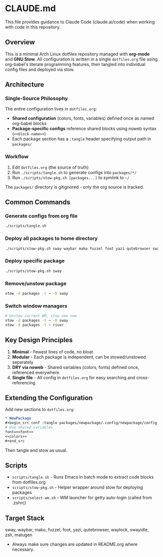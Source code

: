# CLAUDE.md

This file provides guidance to Claude Code (claude.ai/code) when working with code in this repository.

## Overview

This is a minimal Arch Linux dotfiles repository managed with **org-mode** and **GNU Stow**. All configuration is written in a single `dotfiles.org` file using org-babel's literate programming features, then tangled into individual config files and deployed via stow.

## Architecture

### Single-Source Philosophy

The entire configuration lives in `dotfiles.org`:
- **Shared configuration** (colors, fonts, variables) defined once as named org-babel blocks
- **Package-specific configs** reference shared blocks using noweb syntax (`<<block-name>>`)
- Each package section has a `:tangle` header specifying output path in `packages/`

### Workflow

1. Edit `dotfiles.org` (the source of truth)
2. Run `./scripts/tangle.sh` to generate configs into `packages/*/`
3. Run `./scripts/stow-pkg.sh [packages...]` to symlink to `~/`

The `packages/` directory is gitignored - only the org source is tracked.

## Common Commands

### Generate configs from org file
```sh
./scripts/tangle.sh
```

### Deploy all packages to home directory
```sh
./scripts/stow-pkg.sh sway waybar mako fuzzel foot yazi qutebrowser swaylock swayidle zsh matugen
```

### Deploy specific package
```sh
./scripts/stow-pkg.sh sway
```

### Remove/unstow package
```sh
stow -d packages -t ~ -D sway
```

### Switch window managers
```sh
# Unstow current WM, stow new one
stow -d packages -t ~ -D sway
stow -d packages -t ~ river
```

## Key Design Principles

1. **Minimal** - Fewest lines of code, no bloat
2. **Modular** - Each package is independent, can be stowed/unstowed separately
3. **DRY via noweb** - Shared variables (colors, fonts) defined once, referenced everywhere
4. **Single file** - All config in `dotfiles.org` for easy searching and cross-referencing

## Extending the Configuration

Add new sections to `dotfiles.org`:

```org
* NewPackage
#+begin_src conf :tangle packages/newpackage/.config/newpackage/config
# Use shared variables
font=<<font>>
<<colors>>
#+end_src
```

Then tangle and stow as usual.

## Scripts

- `scripts/tangle.sh` - Runs Emacs in batch mode to extract code blocks from dotfiles.org
- `scripts/stow-pkg.sh` - Helper wrapper around stow for deploying packages
- `scripts/select-wm.sh` - WM launcher for getty auto-login (called from .zshrc)

## Target Stack

sway, waybar, mako, fuzzel, foot, yazi, qutebrowser, waylock, swayidle, zsh, matugen
- Always make sure changes are updated in README.org where necessary.